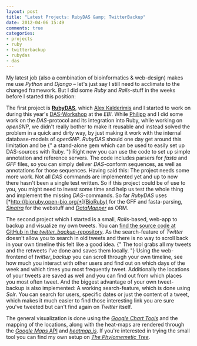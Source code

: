 ```yaml
---
layout: post
title: "Latest Projects: RubyDAS &amp; TwitterBackup"
date: 2012-04-06 15:49
comments: true
categories:
- projects
- ruby
- twitterbackup
- rubydas
- das
---
```

My latest job (also a combination of bioinformatics & web-design) makes me use *Python* and *Django* – let's just say I still need to acclimate to the changed framework. But I did some *Ruby* and *Rails*-stuff in the weeks before I started this position:

The first project is [**RubyDAS**](https://github.com/alexkalderimis/RubyDAS), which [Alex Kalderimis](https://github.com/alexkalderimis) and I started to work on during this year's [DAS-Workshop](/blog/2012/02/28/das-workshop-at-the-ebi/) at the *EBI*. While [Philipp](http://twitter.com/#!/PhilippBayer) and I did some work on the *DAS*-protocol and its integration into Ruby, while working on *openSNP*, we didn't really bother to make it reusable and instead solved the problem in a quick and dirty way, by just making it work with the internal database-models of *openSNP*. *RubyDAS* should one day get around this limitation and be {" a stand-alone gem which can be used to easily set up DAS-sources with Ruby. "} Right now you can use the code to set up simple annotation and reference servers. The code includes parsers for *fasta* and *GFF* files, so you can simply deliver *DAS*-conform sequences, as well as annotations for those sequences. Having said this: The project needs some more work. Not all *DAS* commands are implemented yet and up to now there hasn't been a single test written. So if this project could be of use to you, you might need to invest some time and help us test the whole thing and implement the missing *DAS*-commands. So far *RubyDAS* uses [*http://bioruby.open-bio.org/*](BioRuby) for the GFF and fasta-parsing, [*Sinatra*](http://www.sinatrarb.com/) for the webstuff and [*DataMapper*](http://datamapper.org/) as ORM.

The second project which I started is a small, *Rails*-based, web-app to backup and visualize my own tweets. You can [find the source code at GitHub in the *twitter_backup*-repository](https://github.com/gedankenstuecke/twitter_backup). As the search-feature of *Twitter* doesn't allow you to search in old tweets and there is no way to scroll back in your own timeline this felt like a good idea. {" The tool grabs all my tweets and the retweets I've done and saves them locally. "} Using the web-frontend of *twitter_backup* you can scroll through your own timeline, see how much you interact with other users and find out on which days of the week and which times you most frequently tweet. Additionally the locations of your tweets are saved as well and you can find out from which places you most often tweet. And the biggest advantage of your own tweet-backup is also implemented: A working search-feature, which is done using *Solr*. You can search for users, specific dates or just the content of a tweet, which makes it much easier to find those interesting link you are sure you've tweeted but can't find again on *Twitter* itself.

The general visualization is done using the [*Google Chart Tools*](http://code.google.com/apis/chart/) and the mapping of the locations, along with the heat-maps are rendered through the [*Google Maps* API](https://developers.google.com/maps/) and [*heatmap.js*](http://www.patrick-wied.at/static/heatmapjs/). If you're interested in trying the small tool you can find my own setup on [*The Phylomemetic Tree*](http://phylomemetic-tree.de/twitter).
